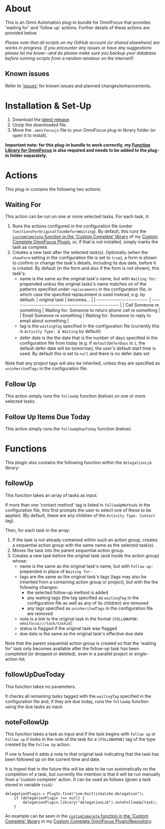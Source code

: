 # About

This is an Omni Automation plug-in bundle for OmniFocus that provides 'waiting for' and 'follow up' actions. Further details of these actions are provided below.

_Please note that all scripts on my GitHub account (or shared elsewhere) are works in progress. If you encounter any issues or have any suggestions please let me know--and do please make sure you backup your database before running scripts from a random amateur on the internet!)_

## Known issues 

Refer to ['issues'](https://github.com/ksalzke/delegation-omnifocus-plugin/issues) for known issues and planned changes/enhancements.

# Installation & Set-Up

1. Download the [latest release](https://github.com/ksalzke/delegation-omnifocus-plugin/releases/latest).
2. Unzip the downloaded file.
3. Move the `.omnifocusjs` file to your OmniFocus plug-in library folder (or open it to install).

**Important note: for this plug-in bundle to work correctly, my [Function Library for OmniFocus](https://github.com/ksalzke/function-library-for-omnifocus) is also required and needs to be added to the plug-in folder separately.**

# Actions

This plug-in contains the following two actions:

## Waiting For
This action can be run on one or more selected tasks. For each task, it:

1. Runs the actions configured in the configuration file (under `functionsForOriginalTaskBeforeWaiting`). By default, this runs the [`customComplete` function in the 'Custom Complete' library](https://github.com/ksalzke/custom-complete-omnifocus-plugin/blob/master/Resources/customCompleteLib.js) of my [Custom Complete OmniFocus Plugin](https://github.com/ksalzke/custom-complete-omnifocus-plugin), or, if that is not installed, simply marks the task as complete.
2. Creates a new task after the selected task(s). Optionally (when the `showForm` setting in the configuration file is set to `true`), a form is shown to confirm or change the task's details, including its due date, before it is created. By default (in the form and also if the form is not shown), this task's:
   * name is the same as the original task's name, but with `Waiting for: ` prepended _unless_ the original tasks's name matches on of the patterns specified under `replacements` in the configuration file, in which case the specified replacement is used instead, e.g. by default:
      | original task              | becomes...                                             |
      | -------------------------- | ------------------------------------------------------ |
      | Call Someone re something  | Waiting for: Someone to return phone call re something |
      | Email Someone re something | Waiting for: Someone to reply to email about something |
   * tag is the `waitingTag` specified in the configuration file (currently this is `Activity Type: ⏳ Waiting` by default)
   * defer date is the the date that is the number of days specified in the configuration file from today (e.g. if `defaultDeferDays` is `1`, the default defer date will be tomorrow); the user's default start time is used. By default this is set to `null` and there is no defer date set

Note that any project tags will also be inherited, unless they are specified as `uninheritedTags` in the configuration file.

## Follow Up

This action simply runs the `followUp` function (below) on one or more selected tasks.

## Follow Up Items Due Today

This action simply runs the `followUpDueToday` function (below).

# Functions

This plugin also contains the following function within the `delegationLib` library:

## followUp

This function takes an array of tasks as input.

If more than one 'contact method' tag is listed in `followUpMethods` in the configuration file, this first prompts the user to select one of these to be applied. (By default, these are any children of the `Activity Type: Contact` tag).

Then, for each task in the array:
1. If the task is not already contained within such an action group, creates a sequential action group with the same name as the selected task(s).
2. Moves the task into the parent sequential action group.
3. Creates a new task before the original task (and inside the action group) whose: 
   * name is the same as the original task's name, but with  `Follow up: ` prepended in place of `Waiting for: `.
   * tags are the same as the original task's tags (tags may also be inherited from a containing action group or project), but with the the following changes:
      * the selected follow-up method is added 
      * any waiting tags (the tag specified as `waitingTag` in the configuration file as well as any of its children) are removed
      * any tags specified as `uninheritedTags` in the configuration file are removed
   * note is a link to the original task in the format `[FOLLOWUPON: omnifocus///task/taskid]`
   * status is flagged if the original task was flagged
   * due date is the same as the original task's effective due date

Note that the parent sequential action group is created so that the 'waiting for' task only becomes available after the follow-up task has been completed (or dropped or deleted), even in a parallel project or single-action list.

## followUpDueToday

This function takes no parameters.

It checks all remaining tasks tagged with the `waitingTag` specified in the configuration file and, if they are due today, runs the `followUp` function using the due tasks as input.

## noteFollowUp

This function takes a task as input and if the task begins with `follow up` or `Follow up` it looks in the note of the task for a `[FOLLOWUPON]` tag of the type created by the `Follow Up` action.

If one is found it adds a note to that original task indicating that the task has been followed up on the current time and date.

It is hoped that in the future this will be able to be run automatically on the completion of a task, but currently the intention is that it will be run manually from a 'custom complete' action. It can be used as follows (given a task stored in variable `task`):

```
delegationPlugin = PlugIn.find("com.KaitlinSalzke.Delegation");
	if (delegationPlugin !== null) {
		delegationPlugin.library("delegationLib").noteFollowUp(task);
	}
```

An example can be seen in the [`customComplete` function in the 'Custom Complete' library](https://github.com/ksalzke/custom-complete-omnifocus-plugin/blob/master/Resources/customCompleteLib.js) in my [Custom Complete OmniFocus Plugin/Repository](https://github.com/ksalzke/custom-complete-omnifocus-plugin).